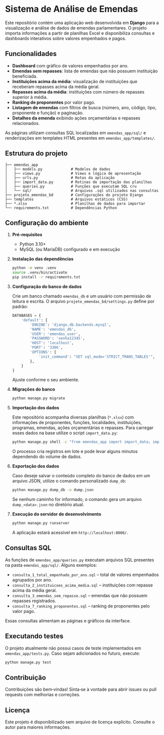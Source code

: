 # Sistema de Análise de Emendas

Este repositório contém uma aplicação web desenvolvida em **Django** para a visualização e análise de dados de emendas parlamentares. O projeto importa informações a partir de planilhas Excel e disponibiliza consultas e dashboards interativos sobre valores empenhados e pagos.

## Funcionalidades

- **Dashboard** com gráfico de valores empenhados por ano.
- **Emendas sem repasses**: lista de emendas que não possuem instituição beneficiada.
- **Instituições acima da média**: visualização de instituições que receberam repasses acima da média geral.
- **Repasses acima da média**: instituições com número de repasses superior à média.
- **Ranking de proponentes** por valor pago.
- **Listagem de emendas** com filtros de busca (número, ano, código, tipo, proponente e função) e paginação.
- **Detalhes da emenda** exibindo ações orçamentárias e repasses relacionados.

As páginas utilizam consultas SQL localizadas em `emendas_app/sql/` e renderizações em templates HTML presentes em `emendas_app/templates/`.

## Estrutura do projeto

```
├── emendas_app
│   ├── models.py             # Modelos de dados
│   ├── views.py              # Views e lógica de apresentação
│   ├── urls.py               # Rotas da aplicação
│   ├── import_data.py        # Rotinas de importação das planilhas
│   ├── queries.py            # Funções que executam SQL cru
│   └── sql/                  # Arquivos .sql utilizados nas consultas
├── projeto_emendas_bd        # Configurações do projeto Django
├── templates                 # Arquivos estáticos (CSS)
├── *.xlsx                    # Planilhas de dados para importar
└── requirements.txt          # Dependências Python
```

## Configuração do ambiente

1. **Pré‑requisitos**
   - Python 3.10+
   - MySQL (ou MariaDB) configurado e em execução

2. **Instalação das dependências**
   ```bash
   python -m venv .venv
   source .venv/bin/activate
   pip install -r requirements.txt
   ```

3. **Configuração do banco de dados**

   Crie um banco chamado `emendas_db` e um usuário com permissão de leitura e escrita. O arquivo `projeto_emendas_bd/settings.py` define por padrão:

   ```python
   DATABASES = {
       'default': {
           'ENGINE': 'django.db.backends.mysql',
           'NAME': 'emendas_db',
           'USER': 'emendas_user',
           'PASSWORD': 'senha12345',
           'HOST': 'localhost',
           'PORT': '3306',
           'OPTIONS': {
               'init_command': "SET sql_mode='STRICT_TRANS_TABLES'",
           },
       }
   }
   ```
   Ajuste conforme o seu ambiente.

4. **Migrações do banco**
   ```bash
   python manage.py migrate
   ```

5. **Importação dos dados**

   Este repositório acompanha diversas planilhas (`*.xlsx`) com informações de proponentes, funções, localidades, instituições, programas, emendas, ações orçamentárias e repasses. Para carregar esses dados na base utilize o script `import_data.py`:

   ```bash
   python manage.py shell -c "from emendas_app import import_data; import_data.importar_tudo()"
   ```

   O processo cria registros em lote e pode levar alguns minutos dependendo do volume de dados.

6. **Exportação dos dados**

   Caso deseje salvar o conteúdo completo do banco de dados em um arquivo JSON,
   utilize o comando personalizado `dump_db`:

   ```bash
   python manage.py dump_db -o dump.json
   ```

   Se nenhum caminho for informado, o comando gera um arquivo `dump_<data>.json`
   no diretório atual.

7. **Execução do servidor de desenvolvimento**
   ```bash
   python manage.py runserver
   ```
   A aplicação estará acessível em `http://localhost:8000/`.

## Consultas SQL

As funções de `emendas_app/queries.py` executam arquivos SQL presentes na pasta `emendas_app/sql/`. Alguns exemplos:

- `consulta_1_total_empenhado_por_ano.sql` – total de valores empenhados agrupados por ano.
- `consulta_2_instituicoes_acima_media.sql` – instituições com repasse acima da média geral.
- `consulta_3_emendas_sem_repasse.sql` – emendas que não possuem repasses registrados.
- `consulta_7_ranking_proponentes.sql` – ranking de proponentes pelo valor pago.

Essas consultas alimentam as páginas e gráficos da interface.

## Executando testes

O projeto atualmente não possui casos de teste implementados em `emendas_app/tests.py`. Caso sejam adicionados no futuro, execute:

```bash
python manage.py test
```

## Contribuição

Contribuições são bem‑vindas! Sinta‑se à vontade para abrir issues ou pull requests com melhorias e correções.

## Licença

Este projeto é disponibilizado sem arquivo de licença explícito. Consulte o autor para maiores informações.

